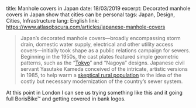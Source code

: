 title: Manhole covers in Japan
date: 18/03/2019
excerpt: Decorated manhole covers in Japan show that cities can be personal
tags: Japan, Design, Cities, Infrastructure
lang: English
link: https://www.atlasobscura.com/articles/japanese-manhole-covers


> Japan’s decorated manhole covers—broadly encompassing storm drain, domestic water supply, electrical and other utility access covers—initially took shape as a public relations campaign for sewers. Beginning in the 1950s, the cast plates featured simple geometric patterns, such as the “[Tokyo](https://blogs.yahoo.co.jp/coolnobby777/folder/570411.html?m=lc&p=1)” and “Nagoya” designs. Japanese civil servant Yasutake Kameda conceived of the intricate, artistic versions in 1985, to help warm a [skeptical rural population](http://jgma.gr.jp/mame/history/) to the idea of the costly but necessary modernization of the country’s sewer system. 

At this point in London I can see us trying something like this and it going full BorisBike™ and getting covered in bank logos.